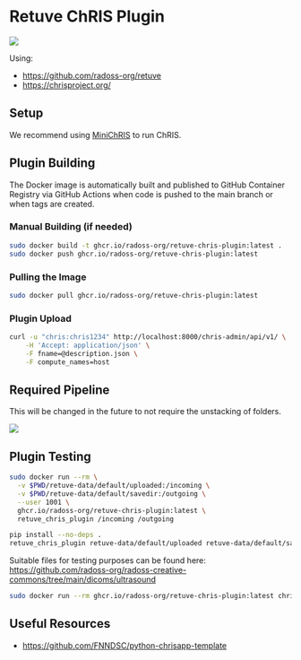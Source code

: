# Retuve ChRIS Plugin

![](https://files.mcaq.me/22ha2.png)

Using:
- https://github.com/radoss-org/retuve
- https://chrisproject.org/


## Setup

We recommend using [MiniChRIS](https://github.com/FNNDSC/miniChRIS-docker) to run ChRIS.

## Plugin Building

The Docker image is automatically built and published to GitHub Container Registry via GitHub Actions when code is pushed to the main branch or when tags are created.

### Manual Building (if needed)

```bash
sudo docker build -t ghcr.io/radoss-org/retuve-chris-plugin:latest .
sudo docker push ghcr.io/radoss-org/retuve-chris-plugin:latest
```

### Pulling the Image

```bash
sudo docker pull ghcr.io/radoss-org/retuve-chris-plugin:latest
```

### Plugin Upload

```bash
curl -u "chris:chris1234" http://localhost:8000/chris-admin/api/v1/ \
    -H 'Accept: application/json' \
    -F fname=@description.json \
    -F compute_names=host
```

## Required Pipeline

This will be changed in the future to not require the unstacking of folders.

![](https://files.mcaq.me/kb495.png)

## Plugin Testing

```bash
sudo docker run --rm \
  -v $PWD/retuve-data/default/uploaded:/incoming \
  -v $PWD/retuve-data/default/savedir:/outgoing \
  --user 1001 \
  ghcr.io/radoss-org/retuve-chris-plugin:latest \
  retuve_chris_plugin /incoming /outgoing
```

```bash
pip install --no-deps .
retuve_chris_plugin retuve-data/default/uploaded retuve-data/default/savedir
```

Suitable files for testing purposes can be found here: https://github.com/radoss-org/radoss-creative-commons/tree/main/dicoms/ultrasound

```bash
sudo docker run --rm ghcr.io/radoss-org/retuve-chris-plugin:latest chris_plugin_info -d ghcr.io/radoss-org/retuve-chris-plugin:latest > description.json
```

## Useful Resources
- https://github.com/FNNDSC/python-chrisapp-template
